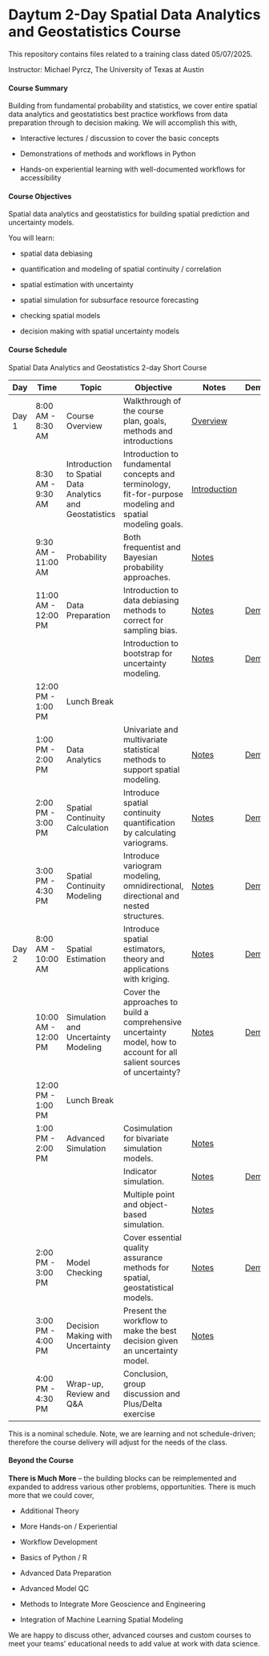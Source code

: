 # Daytum 2-Day Spatial Data Analytics and Geostatistics Course 

This repository contains files related to a training class dated 05/07/2025.

Instructor: Michael Pyrcz, The University of Texas at Austin

#### Course Summary

Building from fundamental probability and statistics, we cover entire spatial data analytics and geostatistics best practice workflows from data preparation through to decision making. We will accomplish this with,

* Interactive lectures / discussion to cover the basic concepts

* Demonstrations of methods and workflows in Python 

* Hands-on experiential learning with well-documented workflows for accessibility


#### Course Objectives

Spatial data analytics and geostatistics for building spatial prediction and uncertainty models.

You will learn:

* spatial data debiasing

* quantification and modeling of spatial continuity / correlation

* spatial estimation with uncertainty

* spatial simulation for subsurface resource forecasting

* checking spatial models

* decision making with spatial uncertainty models

#### Course Schedule

Spatial Data Analytics and Geostatistics 2-day Short Course

| Day   | Time                  | Topic                                  | Objective                                                                                      |  Notes  | Demonstration | Interactivity |
|-------|-----------------------|----------------------------------------|------------------------------------------------------------------------------------------------|--------|---------|---------|
| Day 1 | 8:00 AM - 8:30 AM     | Course Overview                        | Walkthrough of the course plan, goals, methods and introductions                               | [Overview](https://github.com/daytum/geostats_training/blob/main/pdfs/CourseOverview.pdf) | | |
|       | 8:30 AM - 9:30 AM     | Introduction to Spatial Data Analytics and Geostatistics | Introduction to fundamental concepts and terminology, fit-for-purpose modeling and spatial modeling goals. | [Introduction](https://github.com/daytum/geostats_training/blob/main/pdfs/Introduction.pdf)    | | |
|       | 9:30 AM - 11:00 AM    | Probability                            | Both frequentist and Bayesian probability approaches.                                          | [Notes](https://github.com/daytum/geostats_training/blob/main/Pyrcz_UTCourse/02_Probability.pdf) | | |
|       | 11:00 AM - 12:00 PM   | Data Preparation                       | Introduction to data debiasing methods to correct for sampling bias. | [Notes](https://github.com/daytum/geostats_training/blob/main/Pyrcz_UTCourse/09b_Spatial_Debias.pdf) | [Demo](https://github.com/daytum/geostats_training/blob/main/notebooks/declustering.ipynb)| |
|       |   |                       | Introduction to bootstrap for uncertainty modeling. | [Notes](https://github.com/daytum/geostats_training/blob/main/Pyrcz_UTCourse/05_Univariate_Distributions.pdf) | [Demo](https://github.com/daytum/geostats_training/blob/main/notebooks/bootstrap.ipynb) | |
|       | 12:00 PM - 1:00 PM    | Lunch Break                            |                                                                                                |  | | |
|       | 1:00 PM - 2:00 PM     | Data Analytics                         | Univariate and multivariate statistical methods to support spatial modeling.                   | [Notes](https://github.com/daytum/geostats_training/blob/main/Pyrcz_UTCourse/08_Bivariate_Correlation.pdf) | [Demo](https://github.com/daytum/geostats_training/blob/main/notebooks/multivariate_analysis.ipynb) | |
|       | 2:00 PM - 3:00 PM     | Spatial Continuity Calculation         | Introduce spatial continuity quantification by calculating variograms.                         | [Notes](https://github.com/daytum/geostats_training/blob/main/Pyrcz_UTCourse/10_Spatial_Calc.pdf) | [Demo](https://github.com/daytum/geostats_training/blob/main/notebooks/variogram_calculation.ipynb) | |
|       | 3:00 PM - 4:30 PM     | Spatial Continuity Modeling            | Introduce variogram modeling, omnidirectional, directional and nested structures.              | [Notes](https://github.com/daytum/geostats_training/blob/main/Pyrcz_UTCourse/11_Spatial_Interpretation_Modeling.pdf) | [Demo](https://github.com/daytum/geostats_training/blob/main/notebooks/variogram_modeling.ipynb) | |
| Day 2 | 8:00 AM - 10:00 AM    | Spatial Estimation                     | Introduce spatial estimators, theory and applications with kriging.                            | [Notes](https://github.com/daytum/geostats_training/blob/main/Pyrcz_UTCourse/12_Kriging.pdf)  | [Demo](https://github.com/daytum/geostats_training/blob/main/notebooks/kriging.ipynb) | |
|       | 10:00 AM - 12:00 PM   | Simulation and Uncertainty Modeling    | Cover the approaches to build a comprehensive uncertainty model, how to account for all salient sources of uncertainty? | [Notes](https://github.com/daytum/geostats_training/blob/main/Pyrcz_UTCourse/13_Simulation.pdf) | [Demo](https://github.com/daytum/geostats_training/blob/main/notebooks/simulation.ipynb) | |
|       | 12:00 PM - 1:00 PM    | Lunch Break                            |                                                                                                |  | | |
|       | 1:00 PM - 2:00 PM     | Advanced Simulation                    | Cosimulation for bivariate simulation models. | [Notes](https://github.com/daytum/geostats_training/blob/main/Pyrcz_UTCourse/16_Cosimulation.pdf) | | |
|       |                       |                                        | Indicator simulation.                                                              | [Notes](https://github.com/daytum/geostats_training/blob/main/Pyrcz_UTCourse/14_Simulation_Indicator.pdf)  | [Demo](https://github.com/daytum/geostats_training/blob/main/notebooks/sisim.ipynb) | | 
|       |                       |                                        | Multiple point and object-based simulation.                                                    | [Notes](https://github.com/daytum/geostats_training/blob/main/Pyrcz_UTCourse/15_Simulation_Facies.pdf) | | |
|       | 2:00 PM - 3:00 PM     | Model Checking                         | Cover essential quality assurance methods for spatial, geostatistical models.                  | [Notes](https://github.com/daytum/geostats_training/blob/main/Pyrcz_UTCourse/16b_Model_Checking.pdf) | [Demo](https://github.com/daytum/geostats_training/blob/main/notebooks/model_checking.ipynb) | |
|       | 3:00 PM - 4:00 PM     | Decision Making with Uncertainty       | Present the workflow to make the best decision given an uncertainty model.                     | [Notes](https://github.com/daytum/geostats_training/blob/main/Pyrcz_UTCourse/16c_Decision_Making.pdf) |  | |
|       | 4:00 PM - 4:30 PM     | Wrap-up, Review and Q&A                | Conclusion, group discussion and Plus/Delta exercise                                           |  |  | |

This is a nominal schedule. Note, we are learning and not schedule-driven; therefore the course delivery will adjust for the needs of the class. 

#### Beyond the Course

**There is Much More** – the building blocks can be reimplemented and expanded to address various other problems, opportunities. There is much more that we could cover,

* Additional Theory

* More Hands-on / Experiential

* Workflow Development

* Basics of Python / R

* Advanced Data Preparation

* Advanced Model QC

* Methods to Integrate More Geoscience and Engineering

* Integration of Machine Learning Spatial Modeling

We are happy to discuss other, advanced courses and custom courses to meet your teams' educational needs to add value at work with data science.

